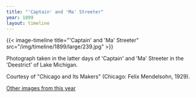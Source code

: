 ```yaml
---
title: "'Captain' and 'Ma' Streeter"
year: 1899
layout: timeline
---
```


{{< image-timeline title="'Captain' and 'Ma' Streeter" src="/img/timeline/1899/large/239.jpg" >}}


Photograph taken in the latter days of 'Captain' and 'Ma' Streeter in the 'Deestrict' of Lake Michigan. 

Courtesy of "Chicago and Its Makers" (Chicago: Felix Mendelsohn, 1929).  

[Other images from this year](/historical/timeline/1899)